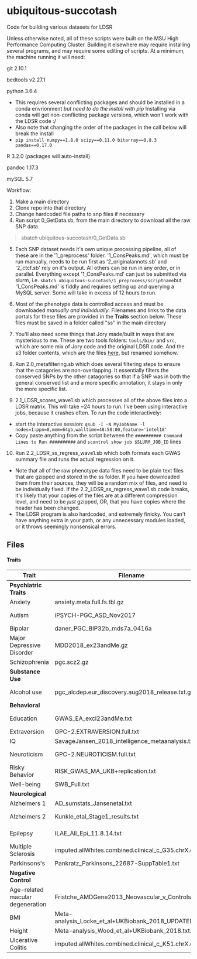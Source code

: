 # ubiquitous-succotash

Code for building various datasets for LDSR

Unless otherwise noted, all of these scripts were built on the MSU High Performance Computing Cluster. Building it elsewhere may require installing several programs, and may require some editing of scripts. At a minimum, the machine running it will need:

git 2.10.1

bedtools v2.27.1

python 3.6.4
- This requires several conflicting packages and should be installed in a conda envrionment *but need to do the install with pip* Installing via conda will get non-conflicting package versions, which won't work with the LDSR code :/ 
- Also note that changing the order of the packages in the call below will break the install
- `pip install numpy==1.8.0 scipy==0.11.0 bitarray==0.8.3 pandas==0.17.0`

R 3.2.0 (packages will auto-install)

pandoc 1.17.3

mySQL 5.7 

Workflow:

1. Make a main directory
2. Clone repo into that directory
3. Change hardcoded file paths to snp files if necessary
4. Run script 0_GetData.sb, from the main directory to download all the raw SNP data
> sbatch ubiquitous-succotash/0_GetData.sb
5. Each SNP dataset needs it's own unique processing pipeline, all of these are in the '1_preprocess' folder. '1_ConsPeaks.md', which must be run manually, needs to be run first as '2_originalannots.sb' and '2_ctcf.sb' rely on it's output. All others can be run in any order, or in parallel. Everything except '1_ConsPeaks.md' can just be submitted via slurm, i.e. `sbatch ubiquitous-succotash/1_preprocess/scriptname`but '1_ConsPeaks.md' is fiddly and requires setting up and querying a MySQL server. Some will take in excess of 12 hours to run. 
  
6. Most of the phenotype data is controlled access and must be downloaded *manually and individually*. Filenames and links to the data portals for these files are provided in the **Traits** section below. These files must be saved in a folder called "ss" in the main directory
7. You'll also need some things that Jory made/built in ways that are mysterious to me. These are two tools folders: `tools/bin/` and `src`, which are some mix of Jory code and the original LDSR code. And the s3 folder contents, which are the files [here](https://data.broadinstitute.org/alkesgroup/LDSCORE/1000G_Phase3_plinkfiles.tgz), but renamed somehow.
8. Run 2.0_metafiltering.sb which does several filtering steps to ensure that the catagories are non-overlapping. It essentially filters the conserved SNPs by the other catagories so that if a SNP was in both the general conserved list and a more specific annotation, it stays in only the more specific list.
9. 2.1_LDSR_scores_wave1.sb which processes all of the above files into a LDSR matrix. This will take ~24 hours to run. I've been using interactive jobs, because it crashes often.  To run the code interactively:
  - start the interactive session: `qsub -I -N MyJobName -l nodes=1:ppn=8,mem=64gb,walltime=48:58:00,feature='intel18'`
  - Copy paste anything from the script between the `########## Command Lines to Run ##########` and `scontrol show job $SLURM_JOB_ID` lines
10. Run 2.2_LDSR_ss_regress_wave1.sb which both formats each GWAS summary file and runs the actual regression on it.
  - Note that all of the raw phenotype data files need to be plain text files that are gzipped and stored in the ss folder. If you have downloaded them from their sources, they will be a random mix of files, and need to be individually fixed. If the 2.2_LDSR_ss_regress_wave1.sb code breaks, it's likely that your copies of the files are at a different compression level, and need to be *just* gzipped, OR, that you have copies where the header has been changed. 
  - The LDSR program is also hardcoded, and extremely finicky. You can't have anything extra in your path, or any unnecessary modules loaded, or it throws seemingly nonsensical errors. 



## Files

#### Traits

| Trait | Filename |  N | Case | Control | Data Link | Reference |
|-------|----------|----|------|---------|------|-----------|
|**Psychiatric Traits**| | | | | | |
|Anxiety |anxiety.meta.full.fs.tbl.gz |18186 | - | - | | ANGST  - Otowa et al. 2016|
| Autism | iPSYCH-PGC_ASD_Nov2017  | 46351 | 18382 | 27969 |  https://www.med.unc.edu/pgc/results-and-downloads/asd/?choice=Autism+Spectrum+Disorder+%28ASD%29#  | https://doi.org/10.1186/s13229-017-0137-9 |
| Bipolar | daner_PGC_BIP32b_mds7a_0416a | 51710 | 20352 |	31358  | http://www.med.unc.edu/pgc/results-and-downloads  |    |   
| Major Depressive Disorder | MDD2018_ex23andMe.gz | 173005 | 59851 | 113154 | https://www.med.unc.edu/pgc/results-and-downloads/mdd/ | 
| Schizophrenia | pgc.scz2.gz | 150064 | 36989 | 113075 | https://www.med.unc.edu/pgc/results-and-downloads/scz/ | https://doi.org/10.1038/nature13595 |
|**Substance Use** | | | | | | |
|Alcohol use | pgc_alcdep.eur_discovery.aug2018_release.txt.gz | 46568 | 11569 | 34999 | https://www.med.unc.edu/pgc/results-and-downloads/alcohol-dependence/ | http://dx.doi.org/10.1038/s41593-018-0275-1 |
|**Behavioral** | | | | | | |
| Education | GWAS_EA_excl23andMe.txt | 766345 |-|-| http://www.thessgac.org/data | https://doi.org/10.1038/s41588-018-0147-3 |
| Extraversion | GPC-2.EXTRAVERSION.full.txt | 63030 |  |   |  http://www.tweelingenregister.org/GPC/  |   |
|IQ | SavageJansen_2018_intelligence_metaanalysis.txt |269867 | | | | Savage et al., 2018|
| Neuroticism | GPC-2.NEUROTICISM.full.txt | 63661 | - | - | http://www.tweelingenregister.org/GPC/  | De Moor et al. (2015). JAMA Psychiatry|
|Risky Behavior | RISK_GWAS_MA_UKB+replication.txt | 466571 | - | - |   | Karlsson Linnér et al. (2019)|
|Well-being  |SWB_Full.txt  | 298420 | - | - |   | Okbay et al. (2016)|
|**Neurological** | | | | | | |
| Alzheimers 1| AD_sumstats_Jansenetal.txt | 381761 | | |  https://ctg.cncr.nl/software/summary_statistics  |                 *** Jansen et al 2018|
|Alzheimers 2| Kunkle_etal_Stage1_results.txt | 63926 | 21982 | 41944 | https://www.niagads.org/system/tdf/public_docs/Kunkle_etal_Stage1_results.txt?file=1&type=field_collection_item&id=121&force= | https://doi.org/10.1038/s41588-019-0358-2 |
| Epilepsy | ILAE_All_Epi_11.8.14.txt |  |  |   |  http://www.epigad.org/gwas_ilae2014/  | International League Against Epilepsy Consortium on Complex Epilepsies|
| Multiple Sclerosis | imputed.allWhites.combined.clinical_c_G35.chrX.csv.gz |  |  | | | G35 multiple sclerosis from the GeneAtlas UKBB|                       
| Parkinsons's | Pankratz_Parkinsons_22687-SuppTable1.txt |  | 857 | 867 |  | Pankratz et al. |
|**Negative Control**  | | | | | | |  
|Age-related macular degeneration |Fristche_AMDGene2013_Neovascular_v_Controls.txt | | 	2281 |	8285| https://grasp.nhlbi.nih.gov/downloads/ResultsOctober2016/Fritsche/Fristche_AMDGene2013_Neovascular_v_Controls.txt | Fristche et al. 2013|
|BMI| Meta-analysis_Locke_et_al+UKBiobank_2018_UPDATED.txt |  681275 | - | - | http://portals.broadinstitute.org/collaboration/giant/images/c/c8/Meta-analysis_Locke_et_al%2BUKBiobank_2018_UPDATED.txt.gz  |  Yengo et al. (2018) |
| Height | Meta-analysis_Wood_et_al+UKBiobank_2018.txt.gz |  693529 | - | - | http://cnsgenomics.com/data.html  |   Yengo et al. (2018)|
|Ulcerative Colitis | imputed.allWhites.combined.clinical_c_K51.chrX.csv.gz | 452264 | 3497 | 448767 | http://static.geneatlas.roslin.ed.ac.uk/gwas/allWhites/imputed/data.chromX/base/imputed.allWhites.combined.clinical_c_K51.chrX.csv.gz | K51 Ulcerative Colitis from the GeneAtlas UKBB |



